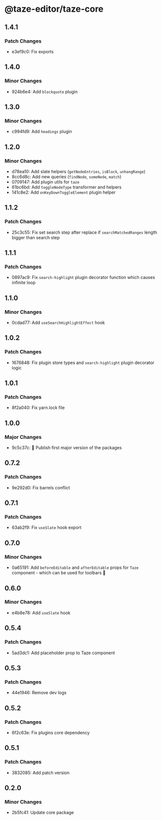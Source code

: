 # @taze-editor/taze-core

## 1.4.1

### Patch Changes

- e3ef9c0: Fix exports

## 1.4.0

### Minor Changes

- 924b6e4: Add `blockquote` plugin

## 1.3.0

### Minor Changes

- c994fd9: Add `headings` plugin

## 1.2.0

### Minor Changes

- d78ea10: Add slate helpers (`getNodeEntries`, `isBlock`, `unhangRange`)
- 8cc6d8c: Add new queries (`findNode`, `someNode`, `match`)
- 0709147: Add plugin utils for `taze`
- 61bc6bd: Add `toggleNodeType` transformer and helpers
- 141c8e2: Add `onKeyDownToggleElement` plugin helper

## 1.1.2

### Patch Changes

- 25c3c55: Fix set search step after replace if `searchMatchedRanges` length bigger than search step

## 1.1.1

### Patch Changes

- 0897ac9: Fix `search-highlight` plugin decorator function which causes infinite loop

## 1.1.0

### Minor Changes

- 0cdad77: Add `useSearchHighlightEffect` hook

## 1.0.2

### Patch Changes

- 1676848: Fix plugin store types and `search-highlight` plugin decorator logic

## 1.0.1

### Patch Changes

- 8f2a040: Fix yarn.lock file

## 1.0.0

### Major Changes

- 9c5c37c: 🎉 Publish first major version of the packages

## 0.7.2

### Patch Changes

- 9e292d0: Fix barrels conflict

## 0.7.1

### Patch Changes

- 63ab2f9: Fix `useSlate` hook export

## 0.7.0

### Minor Changes

- 0a65191: Add `beforeEditable` and `afterEditable` props for `Taze` component - which can be used for toolbars 🧰

## 0.6.0

### Minor Changes

- e4b8e78: Add `useSlate` hook

## 0.5.4

### Patch Changes

- 5ad3dc1: Add placeholder prop to Taze component

## 0.5.3

### Patch Changes

- 44e1946: Remove dev logs

## 0.5.2

### Patch Changes

- 6f2c63e: Fix plugins core dependency

## 0.5.1

### Patch Changes

- 3832085: Add patch version

## 0.2.0

### Minor Changes

- 2b5fc41: Update core package
